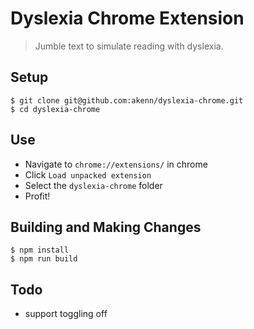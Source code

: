 # Dyslexia Chrome Extension

> Jumble text to simulate reading with dyslexia.

## Setup

```
$ git clone git@github.com:akenn/dyslexia-chrome.git
$ cd dyslexia-chrome
```

## Use

- Navigate to `chrome://extensions/` in chrome
- Click `Load unpacked extension`
- Select the `dyslexia-chrome` folder
- Profit!

## Building and Making Changes

```
$ npm install
$ npm run build
```

## Todo

- support toggling off
